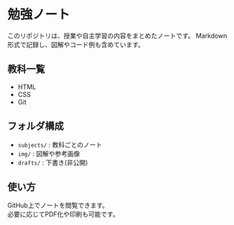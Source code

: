 # 勉強ノート
このリポジトリは、授業や自主学習の内容をまとめたノートです。  Markdown形式で記録し、図解やコード例も含めています。

## 教科一覧
- HTML
- CSS
- Git

## フォルダ構成
- `subjects/` : 教科ごとのノート
- `img/` : 図解や参考画像
- `drafts/` : 下書き(非公開)

## 使い方
GitHub上でノートを閲覧できます。  
必要に応じてPDF化や印刷も可能です。